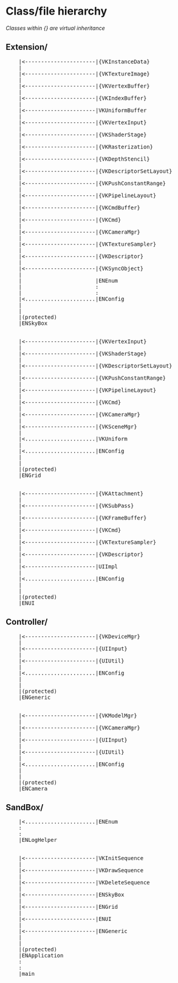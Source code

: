 # Class/file hierarchy
<i>Classes within {} are virtual inheritance</i>

## Extension/
<pre>
    |<----------------------|{VKInstanceData}
    |
    |<----------------------|{VKTextureImage}
    |
    |<----------------------|{VKVertexBuffer}
    |
    |<----------------------|{VKIndexBuffer}
    |
    |<----------------------|VKUniformBuffer
    |
    |<----------------------|{VKVertexInput}
    |
    |<----------------------|{VKShaderStage}
    |
    |<----------------------|{VKRasterization}
    |
    |<----------------------|{VKDepthStencil}
    |
    |<----------------------|{VKDescriptorSetLayout}
    |
    |<----------------------|{VKPushConstantRange}
    |
    |<----------------------|{VKPipelineLayout}
    |
    |<----------------------|{VKCmdBuffer}
    |
    |<----------------------|{VKCmd}
    |
    |<----------------------|{VKCameraMgr}
    |
    |<----------------------|{VKTextureSampler}
    |
    |<----------------------|{VKDescriptor}
    |
    |<----------------------|{VKSyncObject}
    |
    |                       |ENEnum
    |                       :
    |                       :
    |<......................|ENConfig
    |
    |
    |(protected)
    |ENSkyBox


    |<----------------------|{VKVertexInput}
    |
    |<----------------------|{VKShaderStage}
    |
    |<----------------------|{VKDescriptorSetLayout}
    |
    |<----------------------|{VKPushConstantRange}
    |
    |<----------------------|{VKPipelineLayout}
    |
    |<----------------------|{VKCmd}
    |
    |<----------------------|{VKCameraMgr}
    |
    |<----------------------|{VKSceneMgr}
    |
    |<......................|VKUniform
    |
    |<......................|ENConfig
    |
    |
    |(protected)
    |ENGrid


    |<----------------------|{VKAttachment}
    |
    |<----------------------|{VKSubPass}
    |
    |<----------------------|{VKFrameBuffer}
    |
    |<----------------------|{VKCmd}
    |
    |<----------------------|{VKTextureSampler}
    |
    |<----------------------|{VKDescriptor}
    |
    |<----------------------|UIImpl
    |
    |<......................|ENConfig
    |
    |
    |(protected)
    |ENUI
</pre>

## Controller/
<pre>
    |<----------------------|{VKDeviceMgr}
    |
    |<----------------------|{UIInput}
    |
    |<----------------------|{UIUtil}
    |
    |<......................|ENConfig
    |
    |
    |(protected)
    |ENGeneric


    |<----------------------|{VKModelMgr}
    |
    |<----------------------|{VKCameraMgr}
    |
    |<----------------------|{UIInput}
    |
    |<----------------------|{UIUtil}
    |
    |<......................|ENConfig
    |
    |
    |(protected)
    |ENCamera
</pre>

## SandBox/
<pre>
    |<......................|ENEnum
    :
    :
    |ENLogHelper


    |<----------------------|VKInitSequence
    |
    |<----------------------|VKDrawSequence
    |
    |<----------------------|VKDeleteSequence
    |
    |<----------------------|ENSkyBox
    |
    |<----------------------|ENGrid
    |
    |<----------------------|ENUI
    |
    |<----------------------|ENGeneric
    |
    |
    |(protected)
    |ENApplication
    :
    :
    |main
</pre>